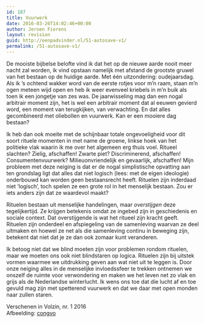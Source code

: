 ```yaml
---
id: 187
title: Vuurwerk
date: 2016-03-26T14:02:46+00:00
author: Jeroen Fierens
layout: revision
guid: http://eenpadvinder.nl/51-autosave-v1/
permalink: /51-autosave-v1/
---
```

De mooiste bijbelse belofte vind ik dat het op de nieuwe aarde nooit meer nacht zal worden, ik vind opstaan namelijk met afstand de grootste gruwel van het bestaan op de huidige aarde. Met één uitzondering: oudejaarsdag. Als ik ’s ochtend wakker word van de eerste rotjes voor m’n raam, staan m’n ogen meteen wijd open en heb ik weer evenveel kriebels in m’n buik als toen ik een jongetje van zes was. De jaarwisseling mag dan een nogal arbitrair moment zijn, het is wel een arbitrair moment dat al eeuwen gevierd word, een moment van terugkijken, van verwachting. En dat alles gecombineerd met oliebollen en vuurwerk. Kan er een mooiere dag bestaan?

Ik heb dan ook moeite met de schijnbaar totale ongevoeligheid voor dit soort rituele momenten in met name de groene, linkse hoek van het politieke vlak waarin ik me over het algemeen erg thuis voel. Ritueel slachten? Zielig, afschaffen! Zwarte piet? Discriminerend, afschaffen! Consumentenvuurwerk? Milieuonvriendelijk en gevaarlijk, afschaffen! Mijn probleem met deze neiging is dat er de nogal simplistische opvatting aan ten grondslag ligt dat alles dat niet logisch (lees: met de eigen ideologie) onderbouwd kan worden geen bestaansrecht heeft. Rituelen zijn inderdaad niet ‘logisch’, toch spelen ze een grote rol in het menselijk bestaan. Zou er iets anders zijn dat ze waardevol maakt?

Rituelen bestaan uit menselijke handelingen, maar <em>overstijgen</em> deze tegelijkertijd. Ze krijgen betekenis omdat ze ingebed zijn in geschiedenis en sociale context. Dat overstijgende is wat het ritueel zijn kracht geeft. Rituelen zijn onderdeel en afspiegeling van de samenleving waarvan ze deel uitmaken en hoewel ze net als die samenleving continu in beweging zijn, betekent dat niet dat je ze dan ook zomaar kunt veranderen.

Ik betoog niet dat we blind moeten zijn voor problemen rondom rituelen, maar we moeten ons ook niet blindstaren op logica. Rituelen zijn bij uitstek vormen waarmee we uitdrukking geven aan wat niet uit te leggen is. Door onze neiging alles in de menselijke invloedssfeer te trekken ontnemen we onszelf de ruimte voor verwondering en maken we het leven net zo vlak en grijs als de Nederlandse winterlucht. Ik wens ons toe dat die lucht af en toe gevuld mag zijn met spetterend vuurwerk en dat we daar met open monden naar zullen staren.

<p class="bron">Verschenen in Volzin, nr. 1 2016<br />Afbeelding: <a href="https://www.flickr.com/photos/congvo/2641607038">congvo</a></p>